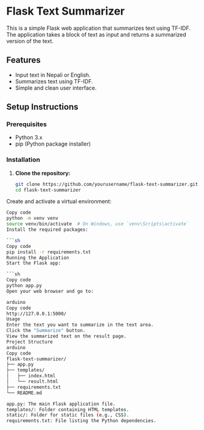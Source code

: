 # Flask Text Summarizer

This is a simple Flask web application that summarizes text using TF-IDF. The application takes a block of text as input and returns a summarized version of the text.

## Features

- Input text in Nepali or English.
- Summarizes text using TF-IDF.
- Simple and clean user interface.

## Setup Instructions

### Prerequisites

- Python 3.x
- pip (Python package installer)

### Installation

1. **Clone the repository:**

   ```sh
   git clone https://github.com/yourusername/flask-text-summarizer.git
   cd flask-text-summarizer
Create and activate a virtual environment:

```sh
Copy code
python -m venv venv
source venv/bin/activate  # On Windows, use `venv\Scripts\activate`
Install the required packages:

```sh
Copy code
pip install -r requirements.txt
Running the Application
Start the Flask app:

```sh
Copy code
python app.py
Open your web browser and go to:

arduino
Copy code
http://127.0.0.1:5000/
Usage
Enter the text you want to summarize in the text area.
Click the "Summarize" button.
View the summarized text on the result page.
Project Structure
arduino
Copy code
flask-text-summarizer/
├── app.py
├── templates/
│   ├── index.html
│   └── result.html
├── requirements.txt
└── README.md

app.py: The main Flask application file.
templates/: Folder containing HTML templates.
static/: Folder for static files (e.g., CSS).
requirements.txt: File listing the Python dependencies.